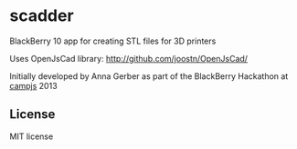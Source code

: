 # scadder

BlackBerry 10 app for creating STL files for 3D printers

Uses OpenJsCad library: http://github.com/joostn/OpenJsCad/

Initially developed by Anna Gerber as part of the BlackBerry Hackathon at [campjs](http://campjs.com) 2013

## License

MIT license